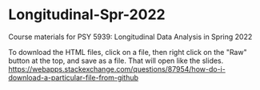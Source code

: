 # Longitudinal-Spr-2022
Course materials for PSY 5939: Longitudinal Data Analysis in Spring 2022

To download the HTML files, click on a file, then right click on the "Raw" button at the top, and save as a file. That will open like the slides.
https://webapps.stackexchange.com/questions/87954/how-do-i-download-a-particular-file-from-github
